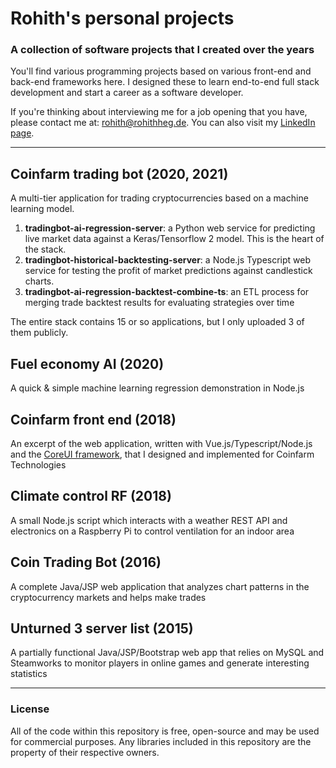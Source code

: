 # Rohith's personal projects

### A collection of software projects that I created over the years

You'll find various programming projects based on various front-end and back-end frameworks here. I designed these to learn end-to-end full stack development and start a career as a software developer.

If you're thinking about interviewing me for a job opening that you have, please contact me at: [rohith@rohithheg.de](mailto:rohith@rohithheg.de). You can also visit my [LinkedIn page](https://www.linkedin.com/in/rohith-hegde/).

---

## Coinfarm trading bot (2020, 2021)

A multi-tier application for trading cryptocurrencies based on a machine learning model.

1. **tradingbot-ai-regression-server**: a Python web service for predicting live market data against a Keras/Tensorflow 2 model. This is the heart of the stack.
2. **tradingbot-historical-backtesting-server**: a Node.js Typescript web service for testing the profit of market predictions against candlestick charts.
3. **tradingbot-ai-regression-backtest-combine-ts**: an ETL process for merging trade backtest results for evaluating strategies over time

The entire stack contains 15 or so applications, but I only uploaded 3 of them publicly.

## Fuel economy AI (2020)

A quick & simple machine learning regression demonstration in Node.js

## Coinfarm front end (2018)

An excerpt of the web application, written with Vue.js/Typescript/Node.js and the [CoreUI framework](https://coreui.io/vue-laravel/), that I designed and implemented for Coinfarm Technologies

## Climate control RF (2018)

A small Node.js script which interacts with a weather REST API and electronics on a Raspberry Pi to control ventilation for an indoor area

## Coin Trading Bot (2016)

A complete Java/JSP web application that analyzes chart patterns in the cryptocurrency markets and helps make trades

## Unturned 3 server list (2015)

A partially functional Java/JSP/Bootstrap web app that relies on MySQL and Steamworks to monitor players in online games and generate interesting statistics



---
### License

All of the code within this repository is free, open-source and may be used for commercial purposes. Any libraries included in this repository are the property of their respective owners.
